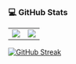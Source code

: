 ### 💻 GitHub Stats

<table>
  <tr>
    <td>
      <img src="[https://github-readme-stats.vercel.app/api?username=neginAhmadiTech&show_icons=true&theme=tokyonight](https://github-readme-stats.vercel.app/api?username=neginAhmadiTech&show_icons=true&theme=dracula&hide_border=true&border_radius=10)" />
    </td>
    <td>
      <img src="[https://github-readme-stats.vercel.app/api/top-langs/?username=neginAhmadiTech&layout=compact&theme=tokyonight](https://github-readme-stats.vercel.app/api/top-langs/?username=neginAhmadiTech&layout=compact&theme=dracula&hide_border=true&border_radius=10)" />
    </td>
  </tr>
</table>


[![GitHub Streak](https://github-readme-streak-stats.herokuapp.com?user=neginAhmadiTech&theme=dracula&hide_border=true&border_radius=10)](https://git.io/streak-stats)

